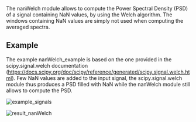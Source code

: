The nanWelch module allows to compute the Power Spectral Density (PSD) of a signal containing NaN values, by using the Welch algorithm.
The windows containing NaN values are simply not used when computing the averaged spectra.

## Example 

The example nanWelch_example is based on the one provided in the scipy.signal.welch documentation (https://docs.scipy.org/doc/scipy/reference/generated/scipy.signal.welch.html).
Few NaN values are added to the input signal, the scipy.signal.welch module thus produces a PSD filled with NaN while the nanWelch module still allows to compute the PSD.

![example_signals](https://github.com/user-attachments/assets/c2409efe-03c9-4121-95df-9a6a1024d510)

![result_nanWelch](https://github.com/user-attachments/assets/e0c4bbfd-8da2-4f66-ac10-b7f1c5767731)
